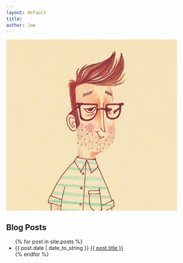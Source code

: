 ```yaml
---
layout: default
title: 
author: Jae
---
```


![jae](/images/private/jae.jpeg)

## Blog Posts

<ul>
    {% for post in site.posts %}
    	<li> 
    		{{ post.date | date_to_string }} <a href="{{ post.url }}">{{ post.title }}</a>
		</li>
    {% endfor %}
</ul>

